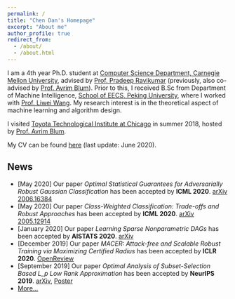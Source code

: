 ```yaml
---
permalink: /
title: "Chen Dan's Homepage"
excerpt: "About me"
author_profile: true
redirect_from: 
  - /about/
  - /about.html
---
```


I am a 4th year Ph.D. student at [Computer Science Department, Carnegie Mellon University](https://www.csd.cs.cmu.edu/), advised by [Prof. Pradeep Ravikumar](https://www.cs.cmu.edu/~pradeepr/) (previously, also co-advised by  [Prof. Avrim Blum](https://ttic.uchicago.edu/~avrim/)). Prior to this, I received B.Sc from Department of Machine Intelligence, [School of EECS, Peking University](http://eecs.pku.edu.cn/Home/HOME.htm), where I worked with [Prof. Liwei Wang](http://www.cis.pku.edu.cn/faculty/vision/wangliwei/index.htm). My research interest is in the theoretical aspect of machine learning and algorithm design.

I visited [Toyota Technological Institute at Chicago](https://www.ttic.edu/) in summer 2018, hosted by [Prof. Avrim Blum](https://ttic.uchicago.edu/~avrim/).

My CV can be found [here](https://chendancmu.github.io/files/CV.pdf) (last update: June 2020). 

## News

- [May 2020] Our paper *Optimal Statistical Guarantees for Adversarially Robust Gaussian Classification* has been accepted by **ICML 2020**. [arXiv 2006.16384](https://arxiv.org/abs/2006.16384)
- [May 2020] Our paper *Class-Weighted Classification: Trade-offs and Robust Approaches* has been accepted by **ICML 2020**. [arXiv 2005.12914](https://arxiv.org/abs/2005.12914)
- [January 2020] Our paper *Learning Sparse Nonparametric DAGs* has been accepted by **AISTATS 2020**. [arXiv](http://arxiv.org/abs/1909.13189)
- [December 2019] Our paper *MACER: Attack-free and Scalable Robust Training via Maximizing Certified Radius* has been accepted by **ICLR 2020**. [OpenReview](https://openreview.net/forum?id=rJx1Na4Fwr)
- [September 2019] Our paper *Optimal Analysis of Subset-Selection Based L_p Low Rank Approximation* has been accepted by **NeurIPS 2019**. [arXiv](https://arxiv.org/abs/1910.13618), [Poster](https://chendancmu.github.io/files/NeurIPS_Lp_poster.pdf)
- [More...](https://chendancmu.github.io/news/)

